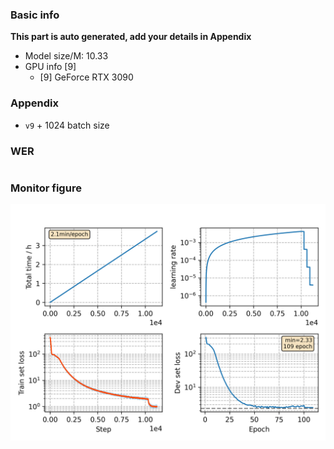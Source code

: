 ### Basic info

**This part is auto generated, add your details in Appendix**

* Model size/M: 10.33
* GPU info \[9\]
  * \[9\] GeForce RTX 3090

### Appendix

* `v9` + 1024 batch size

### WER
```

```

### Monitor figure
![monitor](./monitor.png)
